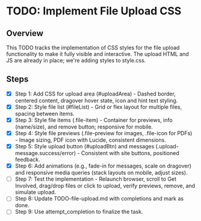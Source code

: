 # TODO: Implement File Upload CSS

## Overview
This TODO tracks the implementation of CSS styles for the file upload functionality to make it fully visible and interactive. The upload HTML and JS are already in place; we're adding styles to style.css.

## Steps

- [x] Step 1: Add CSS for upload area (#uploadArea) - Dashed border, centered content, dragover hover state, icon and hint text styling.
- [x] Step 2: Style file list (#fileList) - Grid or flex layout for multiple files, spacing between items.
- [x] Step 3: Style file items (.file-item) - Container for previews, info (name/size), and remove button; responsive for mobile.
- [x] Step 4: Style file previews (.file-preview for images, .file-icon for PDFs) - Image sizing, PDF icon with Lucide, consistent dimensions.
- [x] Step 5: Style upload button (#uploadBtn) and messages (.upload-message.success/error) - Consistent with site buttons, positioned feedback.
- [x] Step 6: Add animations (e.g., fade-in for messages, scale on dragover) and responsive media queries (stack layouts on mobile, adjust sizes).
- [ ] Step 7: Test the implementation - Relaunch browser, scroll to Get Involved, drag/drop files or click to upload, verify previews, remove, and simulate upload.
- [ ] Step 8: Update TODO-file-upload.md with completions and mark as done.
- [ ] Step 9: Use attempt_completion to finalize the task.
